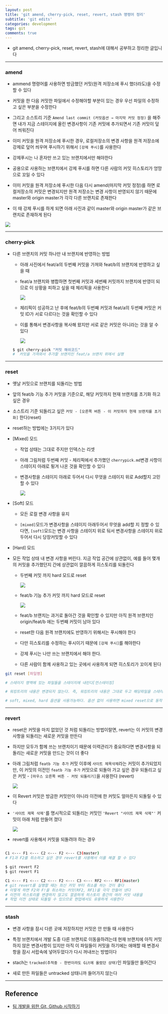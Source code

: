 ```yaml
---
layout: post
title: 'git amend, cherry-pick, reset, revert, stash 명령어 정리'
subtitle: 'git edits'
categories: development
tags: git
comments: true
---
```


- git amend, cherry-pick, reset, revert, stash에 대해서 공부하고 정리한 글입니다

---

### amend

- ammend 명령어를 사용하면 방금했던 커밋(원격 저장소에 푸시 했더라도)을 수정할 수 있다

- 커밋을 한 다음 커밋한 파일에서 수정해야할 부분이 있는 경우 우선 파일의 수정하고 싶은 부분을 수정한다

- 그리고 소스트리 기준 `Amend last commit (커밋옵션 → 마지막 커밋 정정)` 을 해주면 내가 지금 스테이지에 올린 변경사항이 기존 커밋에 추가되면서 기존 커밋이 덮어 씌워진다

- 이미 커밋을 원격 저장소에 푸시한 경우, 로컬저장소의 변경 사항을 원격 저장소에 강제로 덮어 씌우며 푸시하기 위해서 `[강제 푸시]`를 사용한다

- 강제푸시는 나 혼자만 쓰고 있는 브랜치에서만 해야한다

- 공용으로 사용하는 브랜치에서 강제 푸시를 하면 다른 사람의 커밋 히스토리가 엉망으로 꼬일 수 있다

- 이미 커밋을 원격 저장소에 푸시한 다음 다시 amend(마지막 커밋 정정)를 하면 로컬저장소의 커밋은 변경되지만 원격 저장소는 변경 사항이 반영되지 않기 때문에 master와 origin master가 각각 다른 브랜치로 존재한다

- 이 때 강제 푸시를 하게 되면 아래 사진과 같이 master와 origin master가 같은 브랜치로 존재하게 된다

<img src="https://github.com/ibtg/ibtg.github.io/blob/master/assets/img/post_img/2020-08-06-git-commit-edit1.png?raw=true">

---

### cherry-pick

- 다른 브랜치의 커밋 하나만 내 브랜치에 반영하는 방법

  - 아래 사진에서 feat/a의 두번째 커밋을 가져와 feat/b의 브랜치에 반영하고 싶을 때

  - feat/a 브랜치와 병합하면 첫번째 커밋과 세번째 커밋까지 브랜치에 반영이 되므로 이 상황을 피하고 싶을 때 체리픽을 사용한다

    <img src="https://github.com/ibtg/ibtg.github.io/blob/master/assets/img/post_img/2020-08-06-git-commit-edit2.png?raw=true">

  - 체리픽이 성공하고 난 후에 feat/b의 두번째 커밋과 feat/a의 두번째 커밋은 커밋 ID가 서로 다르다는 것을 확인할 수 있다

  - 이를 통해서 변경사항을 복사해 왔지만 서로 같은 커밋은 아니라는 것을 알 수 있다

    <img src="https://github.com/ibtg/ibtg.github.io/blob/master/assets/img/post_img/2020-08-06-git-commit-edit3.png?raw=true">

  ```bash
  $ git cherry-pick "커밋 해쉬코드"
  #  커밋을 가져와서 추가할 브랜치인 feat/a 브랜치 위에서 실행

  ```

---

### reset

- 옛날 커밋으로 브랜치를 되돌리는 방법

- 앞의 feat/b 기능 추가 커밋을 기준으로, 해당 커밋까지 현재 브랜치를 초기화 하고 싶은 경우

* 소스트리 기준 되돌리고 싶은 `커밋 - [오른쪽 버튼 - 이 커밋까지 현재 브랜치를 초기화]` 한다(reset)

* reset하는 방법에는 3가지가 있다

* [Mixed] 모드

  - 작업 상태는 그대로 주지만 인덱스는 리셋

  - 아래 그림처럼 두번째 커밋 - 체리픽에서 추가했던 `cherrypick.md`변경 사항이 스테이지 아래로 튕겨 나온 것을 확인할 수 있다

  - 변경사항을 스테이지 아래로 두어서 다시 무엇을 스테이지 위로 Add할지 고민할 수 있다

     <img src="https://github.com/ibtg/ibtg.github.io/blob/master/assets/img/post_img/2020-08-06-git-commit-edit4.png?raw=true">

* [Soft] 모드

  - 모든 로컬 변경 사항을 유지

  - `[mixed]`모드가 변경사항을 스테이지 아래두어서 무엇을 add할 지 정할 수 있다면, `[soft]`모드는 변경 사항을 스테이지 위로 둬서 변경사항을 스테이지 위로 두어서 다시 당장커밋할 수 있다

* [Hard] 모드

- 모든 작업 상태 내 변경 사항을 버린다. 지금 작업 공간에 상관없이, 예를 들어 몇개의 커밋을 추가했던지 간에 상관없이 깔끔하게 히스토리를 되돌린다

  - 두번째 커밋 까지 hard 모드로 reset

    <img src="https://github.com/ibtg/ibtg.github.io/blob/master/assets/img/post_img/2020-08-06-git-commit-edit5.png?raw=true">

  - feat/b 기능 추가 커밋 까지 hard 모드로 reset

    <img src="https://github.com/ibtg/ibtg.github.io/blob/master/assets/img/post_img/2020-08-06-git-commit-edit6.png?raw=true">

  - feat/b 브랜치는 과거로 돌아간 것을 확인할 수 있지만 아직 원격 브랜치인 origin/feat/b 에는 두번째 커밋이 남아 있다

  - reset한 다음 원격 브랜치에도 반영하기 위해서는 푸시해야 한다

  - 다만 히스토리를 수정하는 푸시이기 때문에 `[강제 푸시]`를 해야한다

  - 강제 푸시는 나만 쓰는 브랜치에서 해야 한다.

  - 다른 사람이 함께 사용하고 있는 곳에서 사용하게 되면 히스토리가 꼬이게 된다

```bash
git reset [파일명]

# 스테이지 영역에 있는 파일들을 스테이지에 내린다[언스테이징]

# 워킹트리의 내용은 변경되지 않는다. 즉, 워킹트리의 내용은 그대로 두고 해당파일을 스테이지에서만 내린다

# soft, mixed, hard 옵션을 사용가능하다. 옵션 없이 사용하면 mixed reset으로 동작
```

---

### revert

- reset은 커밋을 마치 없었던 것 처럼 되돌리는 방법이랄면, revert는 이 커밋의 변경사항을 되돌리는 새로운 커밋을 만든다

* 하지만 모두가 함께 쓰는 브랜치이기 때문에 이력관리가 중요하다면 변경사항을 되돌리는 새로운 커밋을 만드는 것이 더 좋다

- 아래 그림처럼 `featb 기능 추가` 커밋 이후에
  `사이트 제목삭제`라는 커밋이 추가되었지만, 이 커밋의 이전인 `featb 기능 추가` 커밋으로
  되돌아 가고 싶은 경우 되돌리고 싶은 커밋 - `[마우스 오른쪽 버튼 - 커밋 되돌리기]`을 사용한다 (revert)

     <img src="https://github.com/ibtg/ibtg.github.io/blob/master/assets/img/post_img/2020-08-06-git-commit-edit7.png?raw=true">

* 이 Revert 커밋은 방금한 커밋만이 아니라 이전에 한 커밋도 얼마든지 되돌릴 수 있다

* `'사이트 제목 삭제'`를 명시적으로 되돌리는 커밋인 `'Revert "사이트 제목 삭제"'` 커밋이 아래 처럼 만들어 졌다

   <img src="https://github.com/ibtg/ibtg.github.io/blob/master/assets/img/post_img/2020-08-06-git-commit-edit8.png?raw=true">

- revert를 사용해서 커밋을 되돌려야 하는 경우

```bash

C1 <--- F1 <--- C2 <--- F2 <--- C3(master)
# F1과 F2를 취소하고 싶은 경우 revert를 사용해서 이를 해결 할 수 있다

$ git revert F2
$ git revert F1

C1 <--- F1 <--- C2 <--- F2 <--- C3 <--- RF2 <--- RF1(master)
# git revert를 실행할 때는 최신 커밋 부터 취소를 하는 것이 좋다
# 이렇게 하면 F2와 F!을 취소하는 커밋(RF2, RF1)을 각각 만들어 낸다
# 이전의 히스토리를 변경하지 않고도 깔끔하게 히스토리 중간의 여러 커밋 내용을
# 작업 이전 상태로 되돌릴 수 있으므로 현업에서도 유용하게 사용한다
```

---

### stash

- 변경 사항을 잠시 다른 곳에 저장하지만 커밋은 안 만들 때 사용한다

- 특정 브랜치에서 개발 도중 다른 브랜치로 이동을하려는데 현재 브랜치에 아직 커밋하지 않은 변경사항이 있지만 아직 이 파일들이 커밋을 하기에는 애매할 때 변경사항을 잠시 서랍속에 넣어두었다가 다시 꺼내쓰는 방법이다

- stach는 `tracked(추적중 - 한번이라도 Git에 올렸던 상태)`인 파일들만 들어간다

- 새로 만든 파일들은 untracked 상태니까 들어가지 않는다

---

## Reference

- [팀 개발을 위한 Git, Github 시작하기](http://www.yes24.com/Product/Goods/85382769)
